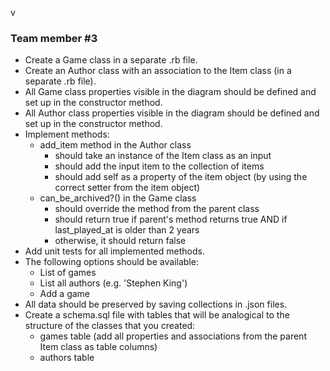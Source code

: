 v
### Team member #3
- Create a Game class in a separate .rb file.
- Create an Author class with an association to the Item class (in a separate .rb file).
- All Game class properties visible in the diagram should be defined and set up in the constructor method.
- All Author class properties visible in the diagram should be defined and set up in the constructor method.
- Implement methods:
    - add_item method in the Author class
        - should take an instance of the Item class as an input
        - should add the input item to the collection of items
        - should add self as a property of the item object (by using the correct setter from the item object)
    - can_be_archived?() in the Game class
        - should override the method from the parent class
        - should return true if parent's method returns true AND if last_played_at is older than 2 years
        - otherwise, it should return false
- Add unit tests for all implemented methods.
- The following options should be available:
    - List of games
    - List all authors (e.g. 'Stephen King')
    - Add a game
 - All data should be preserved by saving collections in .json files.
 - Create a schema.sql file with tables that will be analogical to the structure of the classes that you created:
    - games table (add all properties and associations from the parent Item class as table columns)
    - authors table